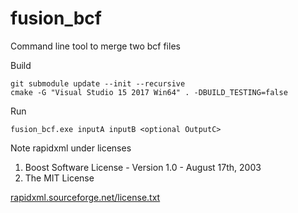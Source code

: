 # fusion_bcf
Command line tool to merge two bcf files

Build
```
git submodule update --init --recursive
cmake -G "Visual Studio 15 2017 Win64" . -DBUILD_TESTING=false
```

Run
```
fusion_bcf.exe inputA inputB <optional OutputC>
```

Note rapidxml under licenses
1. Boost Software License - Version 1.0 - August 17th, 2003
2. The MIT License

[rapidxml.sourceforge.net/license.txt](rapidxml.sourceforge.net/license.txt)
